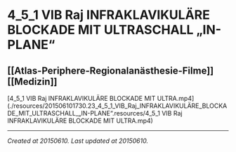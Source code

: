 # 4_5_1 VIB Raj INFRAKLAVIKULÄRE BLOCKADE MIT ULTRASCHALL „IN-PLANE“
 [[Atlas-Periphere-Regionalanästhesie-Filme]] [[Medizin]] 
---



[4\_5\_1 VIB Raj INFRAKLAVIKULÄRE BLOCKADE MIT ULTRA.mp4](./resources/201506101730.23_4_5_1_VIB_Raj_INFRAKLAVIKULÄRE_BLOCKADE_MIT_ULTRASCHALL_„IN-PLANE“.resources/4_5_1 VIB Raj INFRAKLAVIKULÄRE BLOCKADE MIT ULTRA.mp4)

---

_Created at 20150610._
_Last updated at 20150610._



